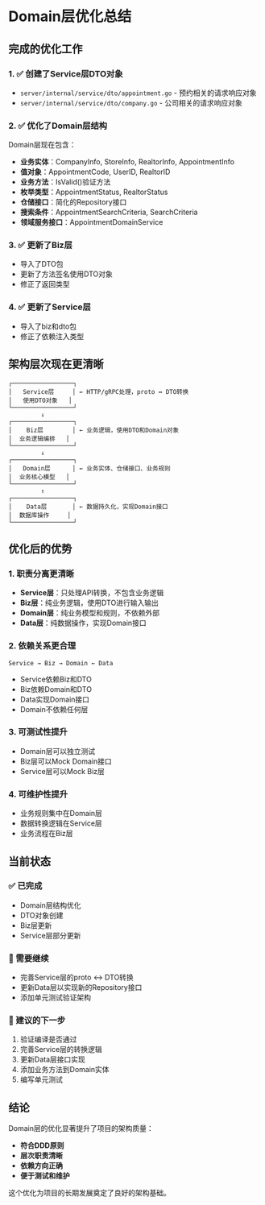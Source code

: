 # Domain层优化总结

## 完成的优化工作

### 1. ✅ 创建了Service层DTO对象
- `server/internal/service/dto/appointment.go` - 预约相关的请求响应对象
- `server/internal/service/dto/company.go` - 公司相关的请求响应对象

### 2. ✅ 优化了Domain层结构
Domain层现在包含：
- **业务实体**：CompanyInfo, StoreInfo, RealtorInfo, AppointmentInfo
- **值对象**：AppointmentCode, UserID, RealtorID
- **业务方法**：IsValid()验证方法
- **枚举类型**：AppointmentStatus, RealtorStatus
- **仓储接口**：简化的Repository接口
- **搜索条件**：AppointmentSearchCriteria, SearchCriteria
- **领域服务接口**：AppointmentDomainService

### 3. ✅ 更新了Biz层
- 导入了DTO包
- 更新了方法签名使用DTO对象
- 修正了返回类型

### 4. ✅ 更新了Service层
- 导入了biz和dto包
- 修正了依赖注入类型

## 架构层次现在更清晰

```
┌─────────────────┐
│   Service层     │ ← HTTP/gRPC处理，proto ↔ DTO转换
│   使用DTO对象   │
└─────────────────┘
         ↓
┌─────────────────┐
│    Biz层        │ ← 业务逻辑，使用DTO和Domain对象
│  业务逻辑编排   │
└─────────────────┘
         ↓
┌─────────────────┐
│   Domain层      │ ← 业务实体、仓储接口、业务规则
│  业务核心模型   │
└─────────────────┘
         ↑
┌─────────────────┐
│    Data层       │ ← 数据持久化，实现Domain接口
│  数据库操作     │
└─────────────────┘
```

## 优化后的优势

### 1. **职责分离更清晰**
- **Service层**：只处理API转换，不包含业务逻辑
- **Biz层**：纯业务逻辑，使用DTO进行输入输出
- **Domain层**：纯业务模型和规则，不依赖外部
- **Data层**：纯数据操作，实现Domain接口

### 2. **依赖关系更合理**
```
Service → Biz → Domain ← Data
```
- Service依赖Biz和DTO
- Biz依赖Domain和DTO
- Data实现Domain接口
- Domain不依赖任何层

### 3. **可测试性提升**
- Domain层可以独立测试
- Biz层可以Mock Domain接口
- Service层可以Mock Biz层

### 4. **可维护性提升**
- 业务规则集中在Domain层
- 数据转换逻辑在Service层
- 业务流程在Biz层

## 当前状态

### ✅ 已完成
- Domain层结构优化
- DTO对象创建
- Biz层更新
- Service层部分更新

### 🔧 需要继续
- 完善Service层的proto ↔ DTO转换
- 更新Data层以实现新的Repository接口
- 添加单元测试验证架构

### 📝 建议的下一步
1. 验证编译是否通过
2. 完善Service层的转换逻辑
3. 更新Data层接口实现
4. 添加业务方法到Domain实体
5. 编写单元测试

## 结论

Domain层的优化显著提升了项目的架构质量：
- **符合DDD原则**
- **层次职责清晰**
- **依赖方向正确**
- **便于测试和维护**

这个优化为项目的长期发展奠定了良好的架构基础。